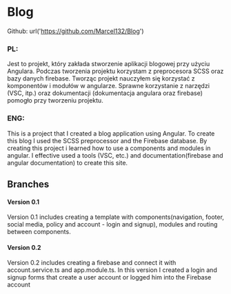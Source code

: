 # Blog
Github: url('https://github.com/Marcel132/Blog')

### PL:
  Jest to projekt, który zakłada stworzenie aplikacji blogowej przy użyciu Angulara. Podczas tworzenia projektu korzystam z preprocesora SCSS oraz bazy danych firebase. Tworząc projekt nauczyłem się korzystać z komponentów i modułów w angularze. Sprawne korzystanie z narzędzi (VSC, itp.) oraz dokumentacji (dokumentacja angulara oraz firebase) pomogło przy tworzeniu projektu.

### ENG: 
  This is a project that I created a blog application using Angular. To create this blog I used the SCSS preprocessor and the Firebase database. By creating this project i learned how to use a components and modules in angular. I effective used a tools (VSC, etc.) and documentation(firebase and angular documentation) to create this site.

## Branches 
#### Version 0.1 
  Version 0.1 includes creating a template with components(navigation, footer, social media, policy and account - login and signup), modules and routing between components.
#### Version 0.2 
  Version 0.2 includes creating a firebase and connect it with account.service.ts and app.module.ts. In this version I created a login and signup forms that create a user account or logged him into the Firebase account
